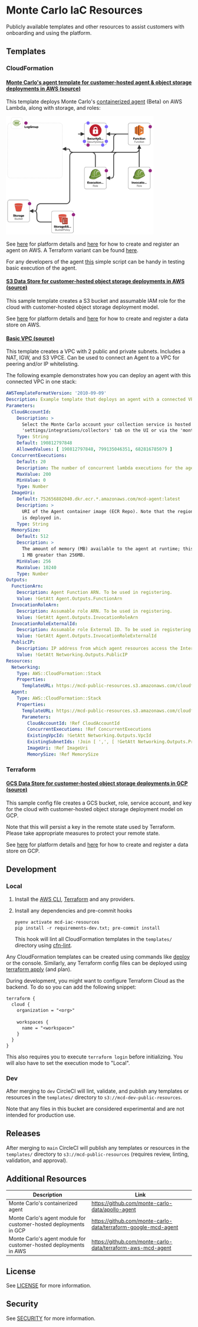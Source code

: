 # Monte Carlo IaC Resources

Publicly available templates and other resources to assist customers with onboarding and using the platform.

## Templates

### CloudFormation

#### <ins>Monte Carlo's agent template for customer-hosted agent & object storage deployments in AWS ([source](templates/cloudformation/aws_apollo_agent.yaml))</ins>

This template deploys Monte Carlo's [containerized agent](https://hub.docker.com/r/montecarlodata/agent) (Beta) on AWS
Lambda, along with storage, and roles:

<img src="references/images/aws_apollo_agent_arch.png" width="400" alt="AWS Agent High Level Architecture">

See [here](https://docs.getmontecarlo.com/docs/platform-architecture) for platform details
and [here](https://docs.getmontecarlo.com/docs/create-and-register-an-aws-agent) for how to create and register an agent
on AWS. A Terraform variant can be
found [here](https://registry.terraform.io/modules/monte-carlo-data/mcd-agent/aws/latest).

For any developers of the agent [this](examples/agent/test_execution.sh) simple script can be handy in testing basic
execution of the agent.

#### <ins>S3 Data Store for customer-hosted object storage deployments in AWS ([source](templates/cloudformation/aws_data_store.yaml))</ins>

This sample template creates a S3 bucket and assumable IAM role for the cloud with customer-hosted object storage
deployment model.

See [here](https://docs.getmontecarlo.com/docs/platform-architecture) for platform details
and [here](https://docs.getmontecarlo.com/docs/direct-connection-with-an-aws-data-store) for how to create and register
a data store on AWS.

#### <ins>Basic VPC ([source](templates/cloudformation/basic_vpc.yaml))</ins>

This template creates a VPC with 2 public and private subnets. Includes a NAT, IGW, and S3 VPCE.
Can be used to connect an Agent to a VPC for peering and/or IP whitelisting.

The following example demonstrates how you can deploy an agent with this connected VPC in one stack:

```yaml
AWSTemplateFormatVersion: '2010-09-09'
Description: Example template that deploys an agent with a connected VPC by leveraging nested stacks.
Parameters:
  CloudAccountId:
    Description: >
      Select the Monte Carlo account your collection service is hosted in. This can be found in the 
      'settings/integrations/collectors' tab on the UI or via the 'montecarlo collectors list' command on the CLI.
    Type: String
    Default: 190812797848
    AllowedValues: [ 190812797848, 799135046351, 682816785079 ]
  ConcurrentExecutions:
    Default: 20
    Description: The number of concurrent lambda executions for the agent.
    MaxValue: 200
    MinValue: 0
    Type: Number
  ImageUri:
    Default: 752656882040.dkr.ecr.*.amazonaws.com/mcd-agent:latest
    Description: >
      URI of the Agent container image (ECR Repo). Note that the region automatically maps to where this stack 
      is deployed in.
    Type: String
  MemorySize:
    Default: 512
    Description: >
      The amount of memory (MB) available to the agent at runtime; this value can be any multiple of 
      1 MB greater than 256MB.
    MinValue: 256
    MaxValue: 10240
    Type: Number
Outputs:
  FunctionArn:
    Description: Agent Function ARN. To be used in registering.
    Value: !GetAtt Agent.Outputs.FunctionArn
  InvocationRoleArn:
    Description: Assumable role ARN. To be used in registering.
    Value: !GetAtt Agent.Outputs.InvocationRoleArn
  InvocationRoleExternalId:
    Description: Assumable role External ID. To be used in registering.
    Value: !GetAtt Agent.Outputs.InvocationRoleExternalId
  PublicIP:
    Description: IP address from which agent resources access the Internet (e.g. for IP whitelisting).
    Value: !GetAtt Networking.Outputs.PublicIP
Resources:
  Networking:
    Type: AWS::CloudFormation::Stack
    Properties:
      TemplateURL: https://mcd-public-resources.s3.amazonaws.com/cloudformation/basic_vpc.yaml
  Agent:
    Type: AWS::CloudFormation::Stack
    Properties:
      TemplateURL: https://mcd-public-resources.s3.amazonaws.com/cloudformation/aws_apollo_agent.yaml
      Parameters:
        CloudAccountId: !Ref CloudAccountId
        ConcurrentExecutions: !Ref ConcurrentExecutions
        ExistingVpcId: !GetAtt Networking.Outputs.VpcId
        ExistingSubnetIds: !Join [ ',', [ !GetAtt Networking.Outputs.PrivateSubnetAz1, !GetAtt Networking.Outputs.PrivateSubnetAz2 ] ]
        ImageUri: !Ref ImageUri
        MemorySize: !Ref MemorySize
```

### Terraform

#### <ins>GCS Data Store for customer-hosted object storage deployments in GCP ([source](templates/terraform/gcs_data_store.tf))</ins>

This sample config file creates a GCS bucket, role, service account, and key for the cloud with customer-hosted
object storage deployment model on GCP.

Note that this will persist a key in the remote state used by Terraform. Please take appropriate measures to protect
your remote state.

See [here](https://docs.getmontecarlo.com/docs/platform-architecture) for platform details
and [here](https://docs.getmontecarlo.com/docs/direct-connection-with-a-gcp-data-store) for how to create and register
a data store on GCP.

## Development

### Local

1. Install
   the [AWS CLI](https://docs.aws.amazon.com/cli/latest/userguide/getting-started-install.html), [Terraform](https://developer.hashicorp.com/terraform/install)
   and any providers.
2. Install any dependencies and pre-commit hooks
    ```
    pyenv activate mcd-iac-resources
    pip install -r requirements-dev.txt; pre-commit install
    ```

   This hook will lint all CloudFormation templates in the `templates/` directory
   using [cfn-lint](https://github.com/aws-cloudformation/cfn-lint).

Any CloudFormation templates can be created using commands
like [deploy](https://awscli.amazonaws.com/v2/documentation/api/latest/reference/cloudformation/deploy/index.html) or
the console. Similarly, any Terraform config files can be deployed
using [terraform apply](https://developer.hashicorp.com/terraform/cli/commands/apply) (and plan).

During development, you might want to configure Terraform Cloud as the backend. To do so you can add the following
snippet:

```
terraform {
  cloud {
    organization = "<org>"

    workspaces {
      name = "<workspace>"
    }
  }
}
```

This also requires you to execute `terraform login` before initializing. You will also have to set the execution mode
to "Local".

### Dev

After merging to `dev` CircleCI will lint, validate, and publish any templates or resources in the `templates/`
directory to `s3://mcd-dev-public-resources`.

Note that any files in this bucket are considered experimental and are not intended for production use.

## Releases

After merging to `main` CircleCI will publish any templates or resources in the `templates/` directory
to `s3://mcd-public-resources` (requires review, linting, validation, and approval).

## Additional Resources

| **Description**                                                   | **Link**                                                       |
|-------------------------------------------------------------------|----------------------------------------------------------------|
| Monte Carlo's containerized agent                                 | https://github.com/monte-carlo-data/apollo-agent               |
| Monte Carlo's agent module for customer-hosted deployments in GCP | https://github.com/monte-carlo-data/terraform-google-mcd-agent |
| Monte Carlo's agent module for customer-hosted deployments in AWS | https://github.com/monte-carlo-data/terraform-aws-mcd-agent    |

## License

See [LICENSE](LICENSE) for more information.

## Security

See [SECURITY](SECURITY.md) for more information.